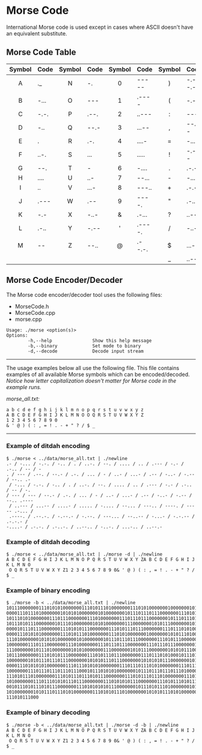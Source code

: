 # Morse Code

International Morse code is used except in cases where ASCII doesn't have an
equivalent substitute.

## Morse Code Table

| Symbol | Code    | Symbol | Code    | Symbol | Code    | Symbol | Code    |
| :----: | :------ | :----: | :------ | :----: | :------ | :----: | :------ |
| A      | ._      | N      | -.      | 0      | -----   | )      | -.--.-  |
| B      | -...    | O      | ---     | 1      | .----   | (      | -.--.   |
| C      | -.-.    | P      | .--.    | 2      | ..---   | :      | ---...  |
| D      | -..     | Q      | --.-    | 3      | ...--   | ,      | --..--  |
| E      | .       | R      | .-.     | 4      | ....-   | =      | -...-   |
| F      | ..-.    | S      | ...     | 5      | .....   | !      | -.-.--  |
| G      | --.     | T      | -       | 6      | -....   | .      | .-.-.-  |
| H      | ....    | U      | ..-     | 7      | --...   | -      | -....-  |
| I      | ..      | V      | ...-    | 8      | ---..   | +      | .-.-.   |
| J      | .---    | W      | .--     | 9      | ----.   | "      | .-..-.  |
| K      | -.-     | X      | -..-    | &      | .-...   | ?      | ..--..  |
| L      | .-..    | Y      | -.--    | '      | .----.  | /      | -..-.   |
| M      | --      | Z      | --..    | @      | .--.-.  | $      | ...-.-  |
|        |         |        |         |        |         | _      | ..--.-  |

## Morse Code Encoder/Decoder

The Morse code encoder/decoder tool uses the following files:
- MorseCode.h
- MorseCode.cpp
- morse.cpp

```
Usage: ./morse <option(s)>
Options:
        -h,--help               Show this help message
        -b,--binary             Set mode to binary
        -d,--decode             Decode input stream
```

---

The usage examples below all use the following file. This file contains examples
of all available Morse symbols which can be encoded/decoded. *Notice how letter
capitalization doesn't matter for Morse code in the example runs.*

*morse_all.txt:*
```
a b c d e f g h i j k l m n o p q r s t u v w x y z
A B C D E F G H I J K L M N O O Q R S T U V W X Y Z
1 2 3 4 5 6 7 8 9 0
& ' @ ) ( : , = ! . - + " ? / $ _
```

---

### Example of ditdah encoding

```
$ ./morse < ../data/morse_all.txt | ./newline
.- / -... / -.-. / -.. / . / ..-. / --. / .... / .. / .--- / -.- / .-.. / -- / -
. / --- / .--. / --.- / .-. / ... / - / ..- / ...- / .-- / -..- / -.-- / --.. .-
 / -... / -.-. / -.. / . / ..-. / --. / .... / .. / .--- / -.- / .-.. / -- / -.
/ --- / --- / --.- / .-. / ... / - / ..- / ...- / .-- / -..- / -.-- / --.. .----
 / ..--- / ...-- / ....- / ..... / -.... / --... / ---.. / ----. / ----- .-... /
 .----. / .--.-. / -.--.- / -.--. / ---... / --..-- / -...- / -.-.-- / .-.-.- /
-....- / .-.-. / .-..-. / ..--.. / -..-. / ...-.. / ..--.-
```

### Example of ditdah decoding

```
$ ./morse < ../data/morse_all.txt | ./morse -d | ./newline
A B C D E F G H I J K L M N O P Q R S T U V W X Y ZA B C D E F G H I J K L M N O
 O Q R S T U V W X Y Z1 2 3 4 5 6 7 8 9 0& ' @ ) ( : , = ! . - + " ? / $ _
```

### Example of binary encoding

```
$ ./morse -b < ../data/morse_all.txt | ./newline
10111000000011101010100000001110101110100000001110101000000010000000101011101000
00001110111010000000101010100000001010000000101110111011100000001110101110000000
10111010100000001110111000000011101000000011101110111000000010111011101000000011
10111010111000000010111010000000101010000000111000000010101110000000101010111000
00001011101110000000111010101110000000111010111011100000001110111010100010111000
00001110101010000000111010111010000000111010100000001000000010101110100000001110
11101000000010101010000000101000000010111011101110000000111010111000000010111010
10000000111011100000001110100000001110111011100000001110111011100000001110111010
11100000001011101000000010101000000011100000001010111000000010101011100000001011
10111000000011101010111000000011101011101110000000111011101010001011101110111011
10000000101011101110111000000010101011101110000000101010101110000000101010101000
00001110101010100000001110111010101000000011101110111010100000001110111011101110
10000000111011101110111011100010111010101000000010111011101110111010000000101110
11101011101000000011101011101110101110000000111010111011101000000011101110111010
10100000001110111010101110111000000011101010101110000000111010111010111011100000
00101110101110101110000000111010101010111000000010111010111010000000101110101011
10100000001010111011101010000000111010101110100000001010101110101000000010101110
111010111000
```

### Example of binary decoding
```
$ ./morse -b < ../data/morse_all.txt | ./morse -d -b | ./newline
A B C D E F G H I J K L M N O P Q R S T U V W X Y ZA B C D E F G H I J K L M N O
 O Q R S T U V W X Y Z1 2 3 4 5 6 7 8 9 0& ' @ ) ( : , = ! . - + " ? / $ _
```
